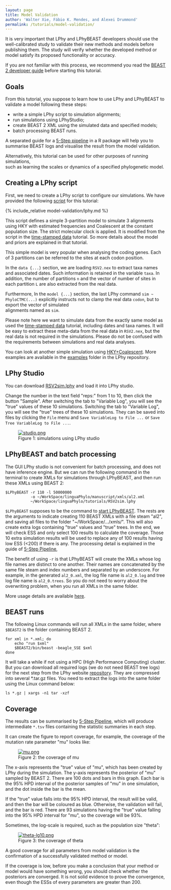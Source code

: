 ```yaml
---
layout: page
title: Model Validation
author: 'Walter Xie, Fábio K. Mendes, and Alexei Drummond'
permalink: /tutorials/model-validation/
---
```


It is very important that LPhy and LPhyBEAST developers should
use the well-calibrated study to validate their new methods and models 
before publishing them. 
The study will verify whether the developed method or model satisfy 
its proposed functionality or accuracy.

If you are not familiar with this process, we recommend you read the 
[BEAST 2 developer guide](https://github.com/rbouckaert/DeveloperManual)
before starting this tutorial.


## Goals

From this tutorial, you suppose to learn how to use LPhy and LPhyBEAST 
to validate a model following these steps:

- write a simple LPhy script to simulation alignments;
- run simulations using LPhyStudio;
- create BEAST 2 XML using the simulated data and specified models;
- batch processing BEAST runs.

A separated guide for a 
[5-Step pipeline](https://github.com/walterxie/TraceR/blob/master/examples/Pipeline.md) 
in a R package will help you to summarise BEAST logs and visualise the result
from the model validation. 

Alternatively, this tutorial can be used for other purposes of running simulations,  
such as learning the scales or dynamics of a specified phylogenetic model.


## Creating a LPhy script

First, we need to create a LPhy script to configure our simulations.
We have provided the following
[script](https://github.com/LinguaPhylo/linguaPhylo/blob/master/tutorials/RSV2sim.lphy) 
for this tutorial:

{% include_relative model-validation/lphy.md %}

This script defines a simple 3-partition model to simulate 3 alignments 
using HKY with estimated frequencies and Coalescent at the constant population size.
The strict molecular clock is applied. 
It is modified from the script in the [time-stamped data](time-stamped-data) tutorial.
So more details about the model and priors are explained in that tutorial.

This simple model is very popular when analysing the coding genes. 
Each of 3 partitions can be referred to the sites at each codon position.

In the `data {...}` section, we are loading `RSV2.nex` to extract taxa names 
and associated dates. Such information is retained in the variable `taxa`.
In addition, the number of partitions `n` and the vector of number of sites 
in each partition `L` are also extracted from the real data.

Furthermore, In the `model {...}` section, 
the last LPhy command `sim ~ PhyloCTMC(...)` explicitly instructs 
not to clamp the real data `codon`, but to export the vector of simulated  
alignments named as `sim`.

Please note here we want to simulate data from the exactly same model as used the 
[time-stamped data](time-stamped-data) tutorial, including dates and taxa names.
It will be easy to extract these meta-data from the real data in `RSV2.nex`,
but the real data is not required in the simulations.
Please do not be confused with the requirements between simulations and real data analyses. 

You can look at another simple simulation using [HKY+Coalescent](https://github.com/LinguaPhylo/linguaPhylo/blob/master/examples/hkyCoalescent.lphy).
More examples are available in the [examples](https://github.com/LinguaPhylo/linguaPhylo/blob/master/examples/)
folder in the LPhy repository.


## LPhy Studio

You can download 
[RSV2sim.lphy](https://github.com/LinguaPhylo/linguaPhylo/blob/master/tutorials/RSV2sim.lphy)
and load it into LPhy studio.

Change the number in the text field "reps:" from 1 to 10, 
then click the button "Sample". 
After switching the tab to "Variable Log", you will see the "true" values 
of these 10 simulations. Switching the tab to "Variable Log", 
you will see the "true" trees of these 10 simulations.
They can be saved into files by clicking the `File` menu and 
`Save VariableLog to File ...` or `Save Tree VariableLog to File ...`.

<figure class="image">
  <a href="studio.png" target="_blank">
    <img src="studio.png" alt="studio.png">
  </a>
  <figcaption>Figure 1: simulations using LPhy studio</figcaption>
</figure>


## LPhyBEAST and batch processing

The GUI LPhy studio is not convenient for batch processing, 
and does not have inference engine. 
But we can run the following command in the terminal to create XMLs
for simulations through LPhyBEAST, and then run these XMLs using BEAST 2:

```
$LPhyBEAST -r 110 -l 50000000
           -o ~/WorkSpace/linguaPhylo/manuscript/xmls/al2.xml
           ~/WorkSpace/linguaPhylo/tutorials/RSV2sim.lphy
```

`$LPhyBEAST` supposes to be the command to [start LPhyBEAST](https://linguaphylo.github.io/setup/). 
The rests are the arguments to indicate creating 110 BEAST XMLs 
with a file steam "al2",
and saving all files to the folder "~/WorkSpace/.../xmls/".
This will also create extra logs containing "true" values and "true" trees. 
In the end, we will check ESS and only select 100 results to calculate 
the coverage. 
Those 10 extra simulation results will be used to replace any of 100 results 
having low ESS (<200) if there is any.
The processing detail is explained in the guide of 
[5-Step Pipeline](https://github.com/walterxie/TraceR/blob/master/examples/Pipeline.md),

The benefit of using `-r` is that LPhyBEAST will create the XMLs 
whose log file names are distinct to one another.
Their names are concatenated by the same file steam and index numbers 
and separated by an underscore.
For example, in the generated `al2_0.xml`, the log file name is `al2_0.log`
and tree log file name is `al2_0.trees`. 
So you do not need to worry about the overwriting problem, when you run all XMLs
in the same folder.

More usage details are available [here](https://linguaphylo.github.io/setup/).

## BEAST runs

The following Linux commands will run all XMLs in the same folder,
where `$BEAST2` is the folder containing BEAST 2. 

```
for xml in *.xml; do
    echo "run $xml"
    $BEAST2/bin/beast -beagle_SSE $xml
done
```

It will take a while if not using a HPC (High Performance Computing) cluster. 
But you can download all required logs (we do not need BEAST tree logs) for
the next step from the LPhy website
[repository](https://github.com/LinguaPhylo/linguaPhylo.github.io/tree/master/covgtest).
They are compressed into several *.tar.gz files.
You need to extract the logs into the same folder using the Linux command below:

```
ls *.gz | xargs -n1 tar -xzf
```


## Coverage

The results can be summarised by
[5-Step Pipeline](https://github.com/walterxie/TraceR/blob/master/examples/Pipeline.md),
which will produce intermediate `*.tsv` files containing the statistic summaries 
in each step.

It can create the figure to report coverage, for example, the coverage of 
the mutation rate parameter "mu" looks like:

<figure class="image">
  <a href="mu.png" target="_blank">
    <img src="mu.png" alt="mu.png">
  </a>
  <figcaption>Figure 2: the coverage of mu</figcaption>
</figure>

The x-axis represents the "true" value of "mu", which has been created by 
LPhy during the simulation. The y-axis represents the posterior of "mu"
sampled by BEAST 2. There are 100 dots and bars in this graph. 
Each bar is the 95% HPD interval of the posterior samples of "mu" in one simulation, 
and the dot inside the bar is the mean. 

If the "true" value falls into the 95% HPD interval, the result will be valid,
and then the bar will be coloured as blue.
Otherwise, the validation will fail, and the bar is red.
There are 93 simulations having the "true" value falling into the 95% HPD interval
for "mu", so the coverage will be 93%.

Sometimes, the log-scale is required, such as the population size "theta":

<figure class="image">
  <a href="theta-lg10.png" target="_blank">
    <img src="theta-lg10.png" alt="theta-lg10.png">
  </a>
  <figcaption>Figure 3: the coverage of theta</figcaption>
</figure>

A good coverage for all parameters from model validation is the confirmation of 
a successfully validated method or model.

If the coverage is low, before you make a conclusion that your method or model 
would have something wrong, you should check whether the posteriors are converged.
It is not solid evidence to prove the convergence, 
even though the ESSs of every parameters are greater than 200.


